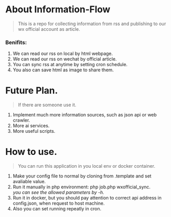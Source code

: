 # About Information-Flow

> This is a repo for collecting information from rss and publishing to our wx official account as article.

### Benifits:
1. We can read our rss on local by html webpage.
2. We can read our rss on wechat by official article.
3. You can sync rss at anytime by setting cron schedule.
4. You also can save html as image to share them.

# Future Plan.
> If there are someone use it.
1. Implement much more information sources, such as json api or web crawler.
2. More ai services.
3. More useful scripts.

# How to use.

> You can run this application in you local env or docker container.

1. Make your config file to normal by cloning from .template and set avaliable value.
2. Run it manually in php environment: php job.php wxofficial_sync.  
*you can see the allowed parameters by -h.*
3. Run it in docker, but you should pay attention to correct api address in config.json, when request to host machine.
4. Also you can set running repeatly in cron.
